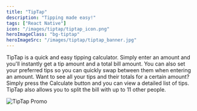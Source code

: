 ```yaml
---
title: "TipTap"
description: "Tipping made easy!"
tags: ["React Native"]
icon: "/images/tiptap/tiptap_icon.png"
heroImageClass: "bg-tiptap"
heroImageSrc: "/images/tiptap/tiptap_banner.jpg"
---
```


TipTap is a quick and easy tipping calculator. Simply enter an amount and you'll instantly get a tip amount and a total bill amount. You can also set your preferred tips so you can quickly swap between them when entering an amount. Want to see all your tips and their totals for a certain amount? Simply press the Calculate button and you can view a detailed list of tips. TipTap also allows you to split the bill with up to 11 other people.

![TipTap Promo](/images/tiptap/tiptap_promo.jpg)
